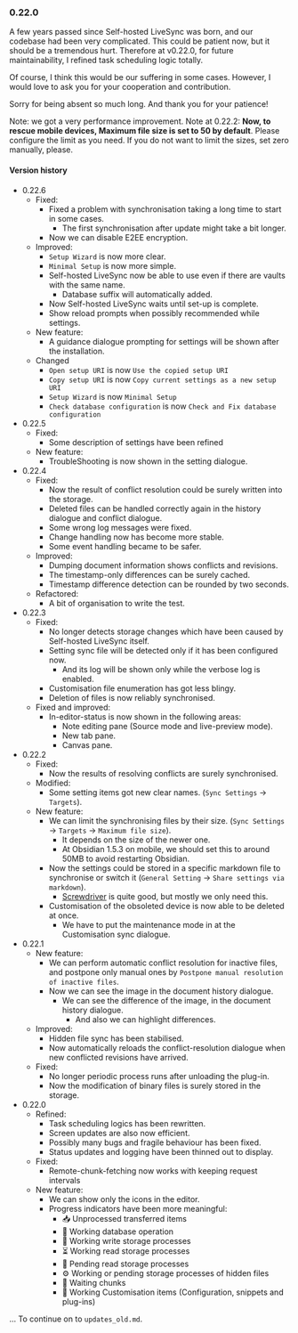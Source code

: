 ### 0.22.0
A few years passed since Self-hosted LiveSync was born, and our codebase had been very complicated. This could be patient now, but it should be a tremendous hurt.
Therefore at v0.22.0, for future maintainability, I refined task scheduling logic totally.

Of course, I think this would be our suffering in some cases. However, I would love to ask you for your cooperation and contribution.

Sorry for being absent so much long. And thank you for your patience!

Note: we got a very performance improvement.
Note at 0.22.2: **Now, to rescue mobile devices, Maximum file size is set to 50 by default**. Please configure the limit as you need. If you do not want to limit the sizes, set zero manually, please.

#### Version history
- 0.22.6
  - Fixed:
    - Fixed a problem with synchronisation taking a long time to start in some cases.
      - The first synchronisation after update might take a bit longer.
    - Now we can disable E2EE encryption.
  - Improved:
    - `Setup Wizard` is now more clear.
    - `Minimal Setup` is now more simple.
    - Self-hosted LiveSync now be able to use even if there are vaults with the same name.
      - Database suffix will automatically added.
    - Now Self-hosted LiveSync waits until set-up is complete.
    - Show reload prompts when possibly recommended while settings.
  - New feature:
    - A guidance dialogue prompting for settings will be shown after the installation.
  - Changed
    - `Open setup URI` is now `Use the copied setup URI`
    - `Copy setup URI` is now `Copy current settings as a new setup URI`
    - `Setup Wizard` is now `Minimal Setup`
    - `Check database configuration` is now `Check and Fix database configuration`
- 0.22.5
  - Fixed:
    - Some description of settings have been refined
  - New feature:
    - TroubleShooting is now shown in the setting dialogue.
- 0.22.4
  - Fixed:
    - Now the result of conflict resolution could be surely written into the storage.
    - Deleted files can be handled correctly again in the history dialogue and conflict dialogue.
    - Some wrong log messages were fixed.
    - Change handling now has become more stable.
    - Some event handling became to be safer.
  - Improved:
    - Dumping document information shows conflicts and revisions.
    - The timestamp-only differences can be surely cached.
    - Timestamp difference detection can be rounded by two seconds.
  - Refactored:
    - A bit of organisation to write the test.
- 0.22.3
  - Fixed:
    - No longer detects storage changes which have been caused by Self-hosted LiveSync itself.
    - Setting sync file will be detected only if it has been configured now.
      - And its log will be shown only while the verbose log is enabled.
    - Customisation file enumeration has got less blingy.
    - Deletion of files is now reliably synchronised.
  - Fixed and improved:
    - In-editor-status is now shown in the following areas:
      - Note editing pane (Source mode and live-preview mode).
      - New tab pane.
      - Canvas pane.
- 0.22.2
  - Fixed:
    - Now the results of resolving conflicts are surely synchronised.
  - Modified:
    - Some setting items got new clear names. (`Sync Settings` -> `Targets`).
  - New feature:
    - We can limit the synchronising files by their size. (`Sync Settings` -> `Targets` -> `Maximum file size`).
      - It depends on the size of the newer one.
      - At Obsidian 1.5.3 on mobile, we should set this to around 50MB to avoid restarting Obsidian.
    - Now the settings could be stored in a specific markdown file to synchronise or switch it (`General Setting` -> `Share settings via markdown`).
      - [Screwdriver](https://github.com/vrtmrz/obsidian-screwdriver) is quite good, but mostly we only need this.
    - Customisation of the obsoleted device is now able to be deleted at once.
      - We have to put the maintenance mode in at the Customisation sync dialogue.
- 0.22.1
  - New feature:
    - We can perform automatic conflict resolution for inactive files, and postpone only manual ones by `Postpone manual resolution of inactive files`.
    - Now we can see the image in the document history dialogue.
      - We can see the difference of the image, in the document history dialogue.
        - And also we can highlight differences.
  - Improved:
    - Hidden file sync has been stabilised.
    - Now automatically reloads the conflict-resolution dialogue when new conflicted revisions have arrived.
  - Fixed:
    - No longer periodic process runs after unloading the plug-in.
    - Now the modification of binary files is surely stored in the storage.
- 0.22.0
  - Refined:
    - Task scheduling logics has been rewritten.
    - Screen updates are also now efficient.
    - Possibly many bugs and fragile behaviour has been fixed.
    - Status updates and logging have been thinned out to display.
  - Fixed:
    - Remote-chunk-fetching now works with keeping request intervals
  - New feature:
    - We can show only the icons in the editor.
    - Progress indicators have been more meaningful:
      -   📥 Unprocessed transferred items
      -   📄 Working database operation
      -   💾 Working write storage processes
      -   ⏳ Working read storage processes
      -   🛫 Pending read storage processes
      -   ⚙️ Working or pending storage processes of hidden files
      -   🧩 Waiting chunks
      -   🔌 Working Customisation items (Configuration, snippets and plug-ins)


... To continue on to `updates_old.md`.